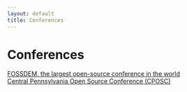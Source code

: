 ```yaml
---
layout: default
title: Conferences
---
```


# Conferences

[FOSSDEM, the largest open-source conference in the world](https://fosdem.org/2021/)  
[Central Pennsylvania Open Source Conference (CPOSC)](https://cposc.org/sessions)   


